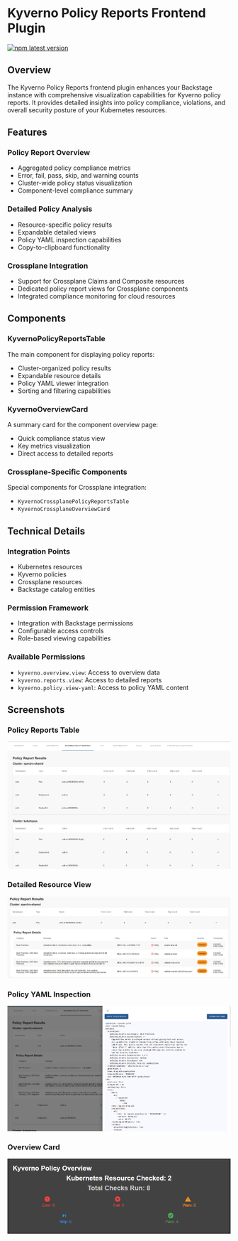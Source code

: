 # Kyverno Policy Reports Frontend Plugin

[![npm latest version](https://img.shields.io/npm/v/@terasky/backstage-plugin-kyverno-policy-reports-frontend/latest.svg)](https://www.npmjs.com/package/@terasky/backstage-plugin-kyverno-policy-reports-frontend)

## Overview

The Kyverno Policy Reports frontend plugin enhances your Backstage instance with comprehensive visualization capabilities for Kyverno policy reports. It provides detailed insights into policy compliance, violations, and overall security posture of your Kubernetes resources.

## Features

### Policy Report Overview
- Aggregated policy compliance metrics
- Error, fail, pass, skip, and warning counts
- Cluster-wide policy status visualization
- Component-level compliance summary

### Detailed Policy Analysis
- Resource-specific policy results
- Expandable detailed views
- Policy YAML inspection capabilities
- Copy-to-clipboard functionality

### Crossplane Integration
- Support for Crossplane Claims and Composite resources
- Dedicated policy report views for Crossplane components
- Integrated compliance monitoring for cloud resources

## Components

### KyvernoPolicyReportsTable
The main component for displaying policy reports:  
- Cluster-organized policy results  
- Expandable resource details  
- Policy YAML viewer integration  
- Sorting and filtering capabilities  

### KyvernoOverviewCard
A summary card for the component overview page:  
- Quick compliance status view  
- Key metrics visualization  
- Direct access to detailed reports  

### Crossplane-Specific Components
Special components for Crossplane integration:  
- `KyvernoCrossplanePolicyReportsTable`  
- `KyvernoCrossplaneOverviewCard`  

## Technical Details

### Integration Points
- Kubernetes resources
- Kyverno policies
- Crossplane resources
- Backstage catalog entities

### Permission Framework
- Integration with Backstage permissions
- Configurable access controls
- Role-based viewing capabilities

### Available Permissions
- `kyverno.overview.view`: Access to overview data
- `kyverno.reports.view`: Access to detailed reports
- `kyverno.policy.view-yaml`: Access to policy YAML content

## Screenshots

### Policy Reports Table
![Policy Reports Overview](../../../images/kyverno-01.png)

### Detailed Resource View
![Detailed Resource View](../../../images/kyverno-02.png)

### Policy YAML Inspection
![Policy YAML View](../../../images/kyverno-03.png)

### Overview Card
![Component Overview](../../../images/kyverno-04.png)
